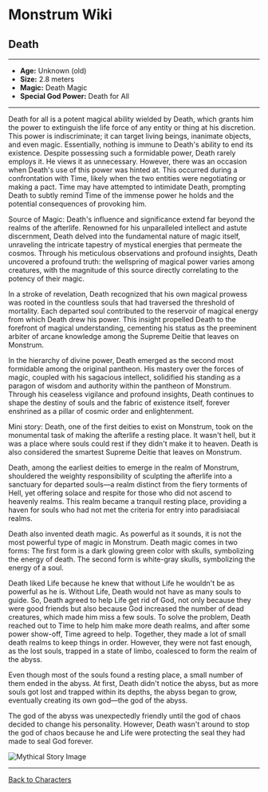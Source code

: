 # Monstrum Wiki

## Death

---

- **Age:** Unknown (old)  
- **Size:** 2.8 meters  
- **Magic:** Death Magic  
- **Special God Power:** Death for All

---

Death for all is a potent magical ability wielded by Death, which grants him the power to extinguish the life force of any entity or thing at his discretion. This power is indiscriminate; it can target living beings, inanimate objects, and even magic. Essentially, nothing is immune to Death's ability to end its existence. Despite possessing such a formidable power, Death rarely employs it. He views it as unnecessary. However, there was an occasion when Death's use of this power was hinted at. This occurred during a confrontation with Time, likely when the two entities were negotiating or making a pact. Time may have attempted to intimidate Death, prompting Death to subtly remind Time of the immense power he holds and the potential consequences of provoking him.

Source of Magic: Death's influence and significance extend far beyond the realms of the afterlife. Renowned for his unparalleled intellect and astute discernment, Death delved into the fundamental nature of magic itself, unraveling the intricate tapestry of mystical energies that permeate the cosmos. Through his meticulous observations and profound insights, Death uncovered a profound truth: the wellspring of magical power varies among creatures, with the magnitude of this source directly correlating to the potency of their magic.

In a stroke of revelation, Death recognized that his own magical prowess was rooted in the countless souls that had traversed the threshold of mortality. Each departed soul contributed to the reservoir of magical energy from which Death drew his power. This insight propelled Death to the forefront of magical understanding, cementing his status as the preeminent arbiter of arcane knowledge among the Supreme Deitie that leaves on Monstrum.

In the hierarchy of divine power, Death emerged as the second most formidable among the original pantheon. His mastery over the forces of magic, coupled with his sagacious intellect, solidified his standing as a paragon of wisdom and authority within the pantheon of Monstrum. Through his ceaseless vigilance and profound insights, Death continues to shape the destiny of souls and the fabric of existence itself, forever enshrined as a pillar of cosmic order and enlightenment.

Mini story: Death, one of the first deities to exist on Monstrum, took on the monumental task of making the afterlife a resting place. It wasn't hell, but it was a place where souls could rest if they didn't make it to heaven. Death is also considered the smartest Supreme Deitie that leaves on Monstrum.

Death, among the earliest deities to emerge in the realm of Monstrum, shouldered the weighty responsibility of sculpting the afterlife into a sanctuary for departed souls—a realm distinct from the fiery torments of Hell, yet offering solace and respite for those who did not ascend to heavenly realms. This realm became a tranquil resting place, providing a haven for souls who had not met the criteria for entry into paradisiacal realms.

Death also invented death magic. As powerful as it sounds, it is not the most powerful type of magic in Monstrum. Death magic comes in two forms: The first form is a dark glowing green color with skulls, symbolizing the energy of death. The second form is white-gray skulls, symbolizing the energy of a soul.

Death liked Life because he knew that without Life he wouldn't be as powerful as he is. Without Life, Death would not have as many souls to guide. So, Death agreed to help Life get rid of God, not only because they were good friends but also because God increased the number of dead creatures, which made him miss a few souls. To solve the problem, Death reached out to Time to help him make more death realms, and after some power show-off, Time agreed to help. Together, they made a lot of small death realms to keep things in order. However, they were not fast enough, as the lost souls, trapped in a state of limbo, coalesced to form the realm of the abyss.

Even though most of the souls found a resting place, a small number of them ended in the abyss. At first, Death didn't notice the abyss, but as more souls got lost and trapped within its depths, the abyss began to grow, eventually creating its own god—the god of the abyss.

The god of the abyss was unexpectedly friendly until the god of chaos decided to change his personality. However, Death wasn't around to stop the god of chaos because he and Life were protecting the seal they had made to seal God forever.


![Mythical Story Image](https://github.com/user-attachments/assets/c63c3466-128e-40d8-96dc-089d15a6ad29)

---

[Back to Characters](../first-deities.md)
